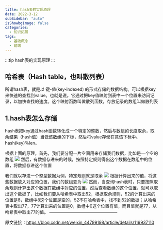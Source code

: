 ```yaml
---
title: hash表的实现原理
date: 2022-3-12
subSidebar: "auto"
isShowbgImage: false
categories:
  - 知识拓展
tags: 
  - 基础概念
  - 前端
---
```

:::tip
hash表的实现原理
:::

## 哈希表（Hash table，也叫散列表）
所谓hash表，就是以 键-值(key-indexed) 的形式存储的数据结构。可以根据key来快速的查找到value。也就是说，它通过把key值映射到表中一个位置来访问记录，以加快查找的速度。这个映射函数叫做散列函数，存放记录的数组叫做散列表

## 1.hash表怎么存储
hash表把key通过hash函数转化成一个特定的整数，然后与数组的长度取余，取余结果（hash值）当做该数组的下标，然后将value存储在意该下标中。 hash(key)%len。

根据上面的原理，首先，我们要分配一片空间用来存储我们数据，比如是一个空的数组
![](/hash1.png)
然后，有数据存进来的时候，按照特定规则得出这个数据在数组中的位置，将数据存进这个位置

我们就以存进一个整型数据为例，特定规则就是取余
![](/hash2.png)
根据计算出来的值，将这些数据放入对应的位置，我们的数组变为
![](/hash3.png)
然而，当查询hash表时，只要按照取余规则计算出这个数据在数组中对应的位置，然后查看数组的这个位置，就可以取出这个数据了，比如我们要从哈希表中取出52，根据取余规则，52的计算出来的位置是8，数组中8这个位置是空的，52不在哈希表中，找不到52的数据；从哈希表中取出77，77计算出来的位置是0，数组中0这个位置有值，而且值就是77，从哈希表中取出77的值。
————————————————

原文链接：https://blog.csdn.net/weixin_44799198/article/details/119937110